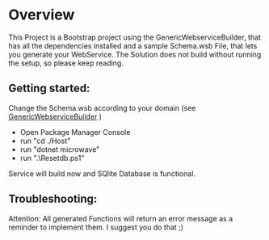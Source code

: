 # Overview
This Project is a Bootstrap project using the GenericWebserviceBuilder, that has all the dependencies installed and a sample Schema.wsb File, that lets you generate your WebService. The Solution does not build without running the setup, so please keep reading.

## Getting started:
Change the Schema.wsb according to your domain (see [GenericWebserviceBuilder](https://github.com/Lauchi/GenericWebServiceBuilder) )
- Open Package Manager Console
- run "cd ./Host"
- run "dotnet microwave"
- run ".\Resetdb.ps1"

Service will build now and SQlite Database is functional.

## Troubleshooting:
Attention: All generated Functions will return an error message as a reminder to implement them. I suggest you do that ;)

